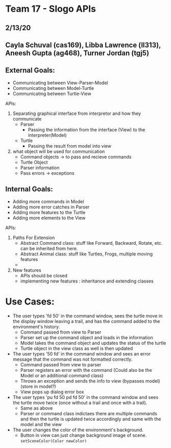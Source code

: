 # Team 17 - Slogo APIs

## 2/13/20
## Cayla Schuval (cas169), Libba Lawrence (ll313), Aneesh Gupta (ag468), Turner Jordan (tgj5)


## External Goals:
- Communicating between View-Parser-Model
- Communicating between Model-Turtle
- Communicating between Turtle-View

APIs:
1. Separating graphical interface from interpretor and how they communicate
    - Parser
        - Passing the information from the interface (View) to the interpreter(Model)
    - Turtle 
        - Passing the result from model into view
3. what object will be used for communication
    - Command objects -> to pass and recieve commands
    - Turtle Object 
    - Parser information
    - Pass errors -> exceptions

## Internal Goals:
- Adding more commands in Model
- Adding more error catches in Parser
- Adding more features to the Turtle
- Adding more elements to the View

APIs:
1. Paths For Extension
    - Abstract Command class: stuff like Forward, Backward, Rotate, etc. can be inherited from here.
    - Abstract Animal class: stuff like Turtles, Frogs, multiple moving features
    - 
3. New features
    - APIs should be closed 
    - implementing new features : inheritance and extending classes
# Use Cases:
- The user types 'fd 50' in the command window, sees the turtle move in the display window leaving a trail, and has the command added to the environment's history.
    - Command passed from view to Parser
    - Parser set up the command object and loads in the information
    - Model takes the command object and updates the status of the turtle
    - Turtle object in the view class as well is then updated 
- The user types '50 fd' in the command window and sees an error message that the command was not formatted correctly.
    - Command passed from view to parser
    - Parser registers an error with the command (Could also be the Model or an additional command class)
    - Throws an exception and sends the info to view (bypasses model)(store in model?)
    - View pops up dialog error box
- The user types 'pu fd 50 pd fd 50' in the command window and sees the turtle move twice (once without a trail and once with a trail).
    - Same as above 
    - Parser or command class indictaes there are multiple commands and then the turtle is updated twice accordingly and same with the model and the view
- The user changes the color of the environment's background.
    - Button in view can just change background image of scene. `setSceneColor(Color newColor)`
    
